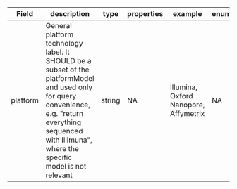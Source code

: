 |Field | description | type | properties | example | enum|
| ---| ---| ---| ---| ---| --- |
| platform | General platform technology label. It SHOULD be a subset of the platformModel and used only for query convenience, e.g. "return everything sequenced with Illimuna", where the specific model is not relevant | string | NA | Illumina, Oxford Nanopore, Affymetrix | NA|
